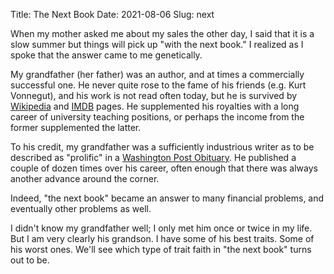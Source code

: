 Title: The Next Book
Date: 2021-08-06
Slug: next

When my mother asked me about my sales the other day, I said that it is a slow summer but things will pick up "with the next book." I realized as I spoke that the answer came to me genetically.

My grandfather (her father) was an author, and at times a commercially successful one. He never quite rose to the fame of his friends (e.g. Kurt Vonnegut), and his work is not read often today, but he is survived by [Wikipedia](https://en.wikipedia.org/wiki/Vance_Bourjaily) and [IMDB](https://www.imdb.com/name/nm1064816/) pages. He supplemented his royalties with a long career of university teaching positions, or perhaps the income from the former supplemented the latter.

To his credit, my grandfather was a sufficiently industrious writer as to be described as "prolific" in a [Washington Post Obituary](https://www.washingtonpost.com/wp-dyn/content/article/2010/09/03/AR2010090305779.html). He published a couple of dozen times over his career, often enough that there was always another advance around the corner.

Indeed, "the next book" became an answer to many financial problems, and eventually other problems as well.

I didn't know my grandfather well; I only met him once or twice in my life. But I am very clearly his grandson. I have some of his best traits. Some of his worst ones. We'll see which type of trait faith in "the next book" turns out to be.
